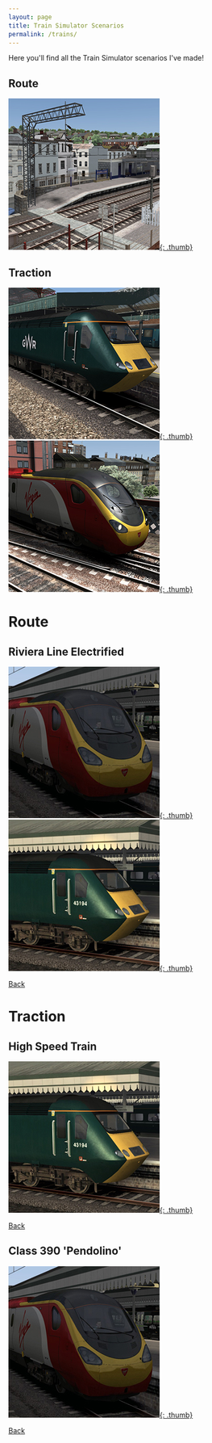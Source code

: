 ```yaml
---
layout: page
title: Train Simulator Scenarios
permalink: /trains/
---
```


Here you'll find all the Train Simulator scenarios I've made! 

## Route
[![Riviera Line Electrified](/images/routes/riviera-line-electrified-thumb.jpg){: .thumb}](#riviera-line-electrified)

## Traction
[![High Speed Train](/images/trains/hst.jpg){: .thumb}](#high-speed-train)
[![Class 390](/images/trains/390.jpg){: .thumb}](#class-390-pendolino)

# Route
## Riviera Line Electrified 
[![CrossCountry to the Coast](/images/scenarios/crosscountry-to-the-coast-thumb.jpg){: .thumb}](crosscountry-to-the-coast) 
[![Return to the Riviera](/images/scenarios/return-to-the-riviera-thumb.jpg){: .thumb}](#return-to-the-riviera)

[Back](#route)

# Traction
## High Speed Train
[![A Return to the Riviera](/images/scenarios/return-to-the-riviera-thumb.jpg){: .thumb}](#return-to-the-riviera)

[Back](#traction)

## Class 390 'Pendolino'
[![CrossCountry to the Coast](/images/scenarios/crosscountry-to-the-coast-thumb.jpg){: .thumb}](crosscountry-to-the-coast) 

[Back](#traction)